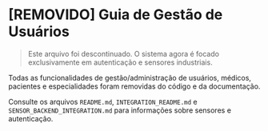 # [REMOVIDO] Guia de Gestão de Usuários

> Este arquivo foi descontinuado. O sistema agora é focado exclusivamente em autenticação e sensores industriais.

Todas as funcionalidades de gestão/administração de usuários, médicos, pacientes e especialidades foram removidas do código e da documentação.

Consulte os arquivos `README.md`, `INTEGRATION_README.md` e `SENSOR_BACKEND_INTEGRATION.md` para informações sobre sensores e autenticação.
